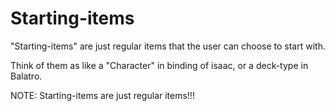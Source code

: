 

# Starting-items
"Starting-items" are just regular items that the user can choose to start with.

Think of them as like a "Character" in binding of isaac,
or a deck-type in Balatro.

NOTE:
Starting-items are just regular items!!!

